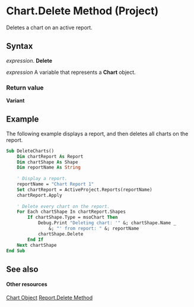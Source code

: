 
# Chart.Delete Method (Project)
Deletes a chart on an active report.

## Syntax

 _expression_. **Delete**

 _expression_ A variable that represents a **Chart** object.


### Return value

 **Variant**


## Example

The following example displays a report, and then deletes all charts on the report.


```vb
Sub DeleteCharts()
    Dim chartReport As Report
    Dim chartShape As Shape
    Dim reportName As String
    
    ' Display a report.
    reportName = "Chart Report 1"
    Set chartReport = ActiveProject.Reports(reportName)
    chartReport.Apply
    
    ' Delete every chart on the report.
    For Each chartShape In chartReport.Shapes
        If chartShape.Type = msoChart Then
            Debug.Print "Deleting chart: '" &; chartShape.Name _
                &; "' from report: " &; reportName
            chartShape.Delete
        End If
    Next chartShape
End Sub
```


## See also


#### Other resources


[Chart Object](810d4ec1-69d2-c432-b9da-57042b783b85.md)
[Report.Delete Method](8a6b35c1-8552-b1be-2823-913790825a82.md)